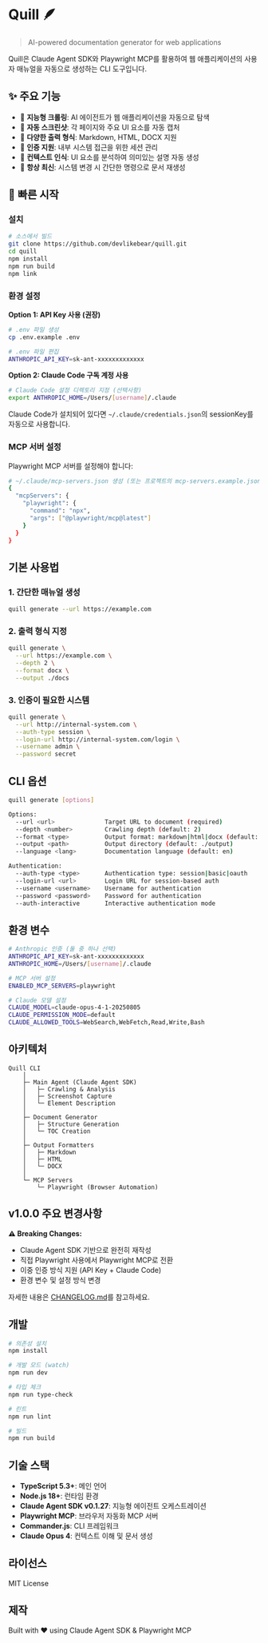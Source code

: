 # Quill 🪶

> AI-powered documentation generator for web applications

Quill은 Claude Agent SDK와 Playwright MCP를 활용하여 웹 애플리케이션의 사용자 매뉴얼을 자동으로 생성하는 CLI 도구입니다.

## ✨ 주요 기능

- 🤖 **지능형 크롤링**: AI 에이전트가 웹 애플리케이션을 자동으로 탐색
- 📸 **자동 스크린샷**: 각 페이지와 주요 UI 요소를 자동 캡처
- 📄 **다양한 출력 형식**: Markdown, HTML, DOCX 지원
- 🔐 **인증 지원**: 내부 시스템 접근을 위한 세션 관리
- 🎯 **컨텍스트 인식**: UI 요소를 분석하여 의미있는 설명 자동 생성
- 🔄 **항상 최신**: 시스템 변경 시 간단한 명령으로 문서 재생성

## 🚀 빠른 시작

### 설치

```bash
# 소스에서 빌드
git clone https://github.com/devlikebear/quill.git
cd quill
npm install
npm run build
npm link
```

### 환경 설정

**Option 1: API Key 사용 (권장)**

```bash
# .env 파일 생성
cp .env.example .env

# .env 파일 편집
ANTHROPIC_API_KEY=sk-ant-xxxxxxxxxxxxx
```

**Option 2: Claude Code 구독 계정 사용**

```bash
# Claude Code 설정 디렉토리 지정 (선택사항)
export ANTHROPIC_HOME=/Users/[username]/.claude
```

Claude Code가 설치되어 있다면 `~/.claude/credentials.json`의 sessionKey를 자동으로 사용합니다.

### MCP 서버 설정

Playwright MCP 서버를 설정해야 합니다:

```bash
# ~/.claude/mcp-servers.json 생성 (또는 프로젝트의 mcp-servers.example.json 복사)
{
  "mcpServers": {
    "playwright": {
      "command": "npx",
      "args": ["@playwright/mcp@latest"]
    }
  }
}
```

## 기본 사용법

### 1. 간단한 매뉴얼 생성

```bash
quill generate --url https://example.com
```

### 2. 출력 형식 지정

```bash
quill generate \
  --url https://example.com \
  --depth 2 \
  --format docx \
  --output ./docs
```

### 3. 인증이 필요한 시스템

```bash
quill generate \
  --url http://internal-system.com \
  --auth-type session \
  --login-url http://internal-system.com/login \
  --username admin \
  --password secret
```

## CLI 옵션

```bash
quill generate [options]

Options:
  --url <url>              Target URL to document (required)
  --depth <number>         Crawling depth (default: 2)
  --format <type>          Output format: markdown|html|docx (default: markdown)
  --output <path>          Output directory (default: ./output)
  --language <lang>        Documentation language (default: en)

Authentication:
  --auth-type <type>       Authentication type: session|basic|oauth
  --login-url <url>        Login URL for session-based auth
  --username <username>    Username for authentication
  --password <password>    Password for authentication
  --auth-interactive       Interactive authentication mode
```

## 환경 변수

```bash
# Anthropic 인증 (둘 중 하나 선택)
ANTHROPIC_API_KEY=sk-ant-xxxxxxxxxxxxx
ANTHROPIC_HOME=/Users/[username]/.claude

# MCP 서버 설정
ENABLED_MCP_SERVERS=playwright

# Claude 모델 설정
CLAUDE_MODEL=claude-opus-4-1-20250805
CLAUDE_PERMISSION_MODE=default
CLAUDE_ALLOWED_TOOLS=WebSearch,WebFetch,Read,Write,Bash
```

## 아키텍처

```
Quill CLI
    │
    ├─ Main Agent (Claude Agent SDK)
    │   ├─ Crawling & Analysis
    │   ├─ Screenshot Capture
    │   └─ Element Description
    │
    ├─ Document Generator
    │   ├─ Structure Generation
    │   └─ TOC Creation
    │
    ├─ Output Formatters
    │   ├─ Markdown
    │   ├─ HTML
    │   └─ DOCX
    │
    └─ MCP Servers
        └─ Playwright (Browser Automation)
```

## v1.0.0 주요 변경사항

**⚠️ Breaking Changes:**

- Claude Agent SDK 기반으로 완전히 재작성
- 직접 Playwright 사용에서 Playwright MCP로 전환
- 이중 인증 방식 지원 (API Key + Claude Code)
- 환경 변수 및 설정 방식 변경

자세한 내용은 [CHANGELOG.md](./CHANGELOG.md)를 참고하세요.

## 개발

```bash
# 의존성 설치
npm install

# 개발 모드 (watch)
npm run dev

# 타입 체크
npm run type-check

# 린트
npm run lint

# 빌드
npm run build
```

## 기술 스택

- **TypeScript 5.3+**: 메인 언어
- **Node.js 18+**: 런타임 환경
- **Claude Agent SDK v0.1.27**: 지능형 에이전트 오케스트레이션
- **Playwright MCP**: 브라우저 자동화 MCP 서버
- **Commander.js**: CLI 프레임워크
- **Claude Opus 4**: 컨텍스트 이해 및 문서 생성

## 라이선스

MIT License

## 제작

Built with ❤️ using Claude Agent SDK & Playwright MCP
